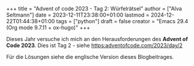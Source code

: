 +++
title = "Advent of code 2023 - Tag 2: Würfelrätsel"
author = ["Alva Seltmann"]
date = 2023-12-11T23:38:00+01:00
lastmod = 2024-12-22T01:44:38+01:00
tags = ["python"]
draft = false
creator = "Emacs 29.4 (Org mode 9.7.11 + ox-hugo)"
+++

Dieses Jahr versuche ich mich an den Herausforderungen des **Advent of Code
2023**. Dies ist Tag 2 - siehe <https:adventofcode.com/2023/day/2>

Für die Lösungen siehe die englische Version dieses Blogbeitrages.
